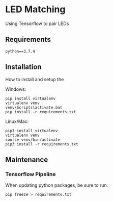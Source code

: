 # LED Matching
Using Tensorflow to pair LEDs

## Requirements

```
python==3.7.4
```

## Installation
How to install and setup the

Windows:
```
pip install virtualenv
virtualenv venv
venv\Scripts\activate.bat
pip install -r requirements.txt
```

Linux/Mac:
```
pip3 install virtualenv
virtualenv venv
source venv/bin/activate
pip3 install -r requirements.txt
``` 

## Maintenance

### Tensorflow Pipeline
When updating python packages, be sure to run:
```
pip freeze > requirements.txt
```
